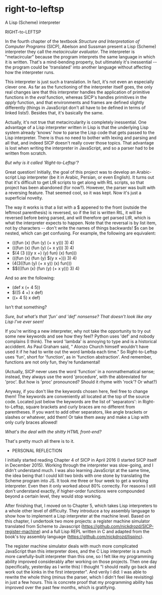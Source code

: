 # right-to-leftsp
A Lisp (Scheme) interpreter


RIGHT-to-LEFTSP

In the fourth chapter of the textbook *Structure and Interpretation of Computer Programs* (SICP), Abelson and Sussman present a Lisp (Scheme) interpreter they call the *metacircular evaluator*. The interpreter is "metacircular" because the program interprets the same language in which it is written. That's a mind-bending property, but ultimately it's inessential -- the program could be 'translated' into another language without affecting how the interpreter runs. 

This interpreter is just such a translation. In fact, it's not even an especially clever one. As far as the functioning of the interpreter itself goes, the only real changes iare that this interpreter handles the application of primitive functions in the *eval* function, whereas SICP's handles primitives in the *apply* function, and that environments and frames are defined slightly differently (things in JavaScript don't all have to be defined in terms of linked lists!).  Besides that, it's basically the same.

Actually, it's not true that metacircularity is completely inessential. One advantage of a Lisp interpreter written in Lisp is that the underlying Lisp system already 'knows' how to parse the Lisp code that gets passed to the Lisp interpreter. There is thus no need to bother with lexing and parsing and all that, and indeed SICP doesn't really cover those topics. That advantage is lost when writing the interpreter in JavaScript, and so a parser had to be written from scratch. 

*But why is it called 'Right-to-Leftsp'?*

Great question! Initially, the goal of this project was to develop an Arabic-script Lisp interpreter (be it in Arabic, Persian, or even English). It turns out that it's difficult to get LtR scripts to get along with RtL scripts, so that project has been abandoned (for now?). However, the parser was built with a reversing feature. That seemed cool, so it was kept. Now it's just a superficial novelty.

The way it works is that a list with a $ appened to the front (outside the leftmost parenthesis) is reversed, so if the list is written RtL, it will be reversed before being parsed, and will therefore get parsed LtR, which is what the interpreter expects to happen. Note that the reversal is by list item, not by characters -- don't write the names of things backwards! $s can be nested, which can get confusing. For example, the following are equivalent:

* (((fun (x) (fun (y) (+ x y))) 3) 4)
* (((fun (x) (fun (y) (+ x y))) 3) 4)
* $(4 (3 (((y x +) (y) fun) (x) fun)))
* (((fun (x) (fun (y) $(y x +))) 3) 4)
* $(4 (3 ($(fun (y) (+ x y)) (x) fun)))
* $$(((fun (x) (fun (y) (+ x y))) 3) 4)

And so are the following:

* (def x (+ 4 5))
* $((5 4 +) x def)
* $($(+ 4 5) x def)

Isn't that something?

*Sure, but what's that 'fun' and 'def' nonsense? That doesn't look like any Lisp I've ever seen!*

If you're writing a new interpreter, why not take the opportunity to try out some new keywords and see how they feel? Python uses 'def' and nobody complains (I think). The word 'lambda' is annoying to type and is a historical acciddent. As Paul Graham said, " Alonzo Church himself wouldn't have used it if he had to write out the word lambda each time." So Right-to-Leftsp uses 'fun', short for 'function', as in 'function abstraction'. And remember, functions are not only fun, they're fundamental! 

(Actually, SICP never uses the word 'function' in a nonmathematical sense; instead, they always use the word 'procedure', with the abbreviated for 'proc'. But how is 'proc' pronounced? Should it rhyme with 'rock'? Or what?)

Anyway, if you don't like the keywords chosen here, feel free to change them! The keywords are conveniently all located at the top of the source code. Located just below the keywords are the list of 'separators': in Right-to-Leftsp, square brackets and curly braces are no different from parentheses. If you want to add other separators, like angle brackets or slashes or whatever, add them! Or take them away and make a Lisp with only curly braces allowed! 

*What's the deal with the shitty HTML front-end?*

That's pretty much all there is to it.

* PERSONAL REFLECTION

I initially started reading Chapter 4 of SICP in April 2016 (I started SICP itself in December 2015). Working through the interpreter was slow-going, and I didn't understand much. I was also learning JavaScript at the same time, the idea being that I could kill two birds with one stone by translating the Scheme program into JS. It took me three or four week to get a working interpreter. Even then it only worked about 80% correctly. For reasons I still don't understand exactly, if higher-order functions were compounded beyond a certain level, they would stop working.

After finishing that, I moved on to Chapter 5, which takes Lisp interpreters to a whole other level of difficulty. They introduce a toy assembly language to show how to implement a Lisp interpreter at the machine level. Based on this chapter, I undertook two more projects: a register machine simulator translated from Scheme to Javascript (https://github.com/nickdrozd/SICP-register-machine) and a full Lisp REPL written in C and adapted from the book's toy assembly language (https://github.com/nickdrozd/lispinc).

The register machine simulator deals with much more complicated JavaScript than this interpreter does, and the C Lisp interpreter is a much more carefully-built interpreter than this one, so I felt like my programming ability improved considerably after working on those projects. Then one day (specifically, yesterday as I write this) I thought "I should really go back and work out the kinks in the first interpreter". And verily I did: I was able to rewrite the whole thing (minus the parser, which I didn't feel like revisiting) in just a few hours. This is concrete proof that my programming ability has improved over the past few months, which is gratifying.
